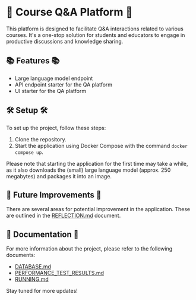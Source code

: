 # 🚀 Course Q&A Platform 🚀

This platform is designed to facilitate Q&A interactions related to various courses. It's a one-stop solution for students and educators to engage in productive discussions and knowledge sharing.

## 📚 Features 📚

- Large language model endpoint
- API endpoint starter for the QA platform
- UI starter for the QA platform

## 🛠️ Setup 🛠️

To set up the project, follow these steps:

1. Clone the repository.
2. Start the application using Docker Compose with the command `docker compose up`.

Please note that starting the application for the first time may take a while, as it also downloads the (small) large language model (approx. 250 megabytes) and packages it into an image.

## 📝 Future Improvements 📝

There are several areas for potential improvement in the application. These are outlined in the [REFLECTION.md](REFLECTION.md) document.

## 📖 Documentation 📖

For more information about the project, please refer to the following documents:

- [DATABASE.md](DATABASE.md)
- [PERFORMANCE_TEST_RESULTS.md](PERFORMANCE_TEST_RESULTS.md)
- [RUNNING.md](RUNNING.md)

Stay tuned for more updates!
